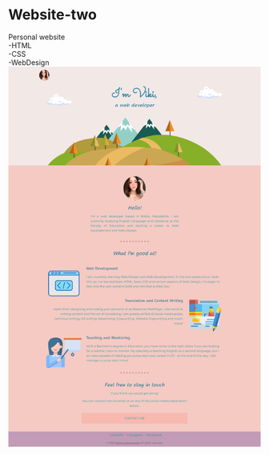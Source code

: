 # Website-two
Personal website\
  -HTML\
  -CSS\
  -WebDesign\
![screenshot](https://github.com/b-viktorija/personal-webpage-two/blob/5c57a39a204a6dc783137d66ec2af813ff065415/website-two-screenshot.png)
